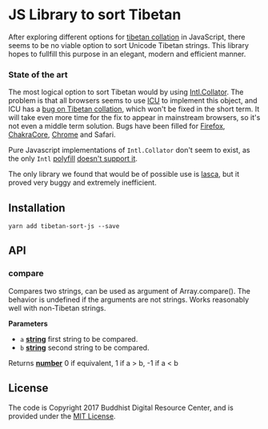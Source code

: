 # JS Library to sort Tibetan

After exploring different options for [tibetan collation](https://github.com/eroux/tibetan-collation) in JavaScript, there seems to be no viable option to sort Unicode Tibetan strings. This library hopes to fullfill this purpose in an elegant, modern and efficient manner.

### State of the art

The most logical option to sort Tibetan would by using [Intl.Collator](https://developer.mozilla.org/en-US/docs/Web/JavaScript/Reference/Global_Objects/Collator). The problem is that all browsers seems to use [ICU](http://site.icu-project.org/) to implement this object, and ICU has a [bug on Tibetan collation](http://bugs.icu-project.org/trac/ticket/13224), which won't be fixed in the short term. It will take even more time for the fix to appear in mainstream browsers, so it's not even a middle term solution. Bugs have been filled for [Firefox](https://bugzilla.mozilla.org/show_bug.cgi?id=1370185), [ChakraCore](https://github.com/Microsoft/ChakraCore/issues/3175), [Chrome](https://bugs.chromium.org/p/chromium/issues/detail?id=729508) and Safari.

Pure Javascript implementations of `Intl.Collator` don't seem to exist, as the only `Intl` [polyfill](https://github.com/andyearnshaw/Intl.js/) [doesn't support it](https://github.com/andyearnshaw/Intl.js/#what-about-intlcollator).

The only library we found that would be of possible use is [lasca](https://github.com/atomgomba/lasca), but it proved very buggy and extremely inefficient.

## Installation

    yarn add tibetan-sort-js --save

## API

<!-- Generated by documentation.js. Update this documentation by updating the source code. -->

### compare

Compares two strings, can be used as argument of Array.compare(). 
The behavior is undefined if the arguments are not strings. Works
reasonably well with non-Tibetan strings.

**Parameters**

-   `a` **[string](https://developer.mozilla.org/en-US/docs/Web/JavaScript/Reference/Global_Objects/String)** first string to be compared.
-   `b` **[string](https://developer.mozilla.org/en-US/docs/Web/JavaScript/Reference/Global_Objects/String)** second string to be compared.

Returns **[number](https://developer.mozilla.org/en-US/docs/Web/JavaScript/Reference/Global_Objects/Number)** 0 if equivalent, 1 if a > b, -1 if a &lt; b

## License

The code is Copyright 2017 Buddhist Digital Resource Center, and is provided under the [MIT License](LICENSE).
